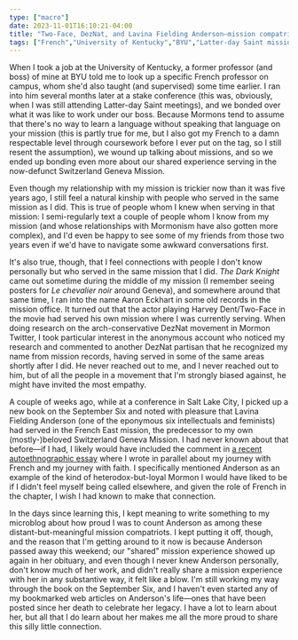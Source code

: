 ```yaml
---
type: ["macro"]
date: 2023-11-01T16:10:21-04:00
title: "Two-Face, DezNat, and Lavina Fielding Anderson—mission compatriots"
tags: ["French","University of Kentucky","BYU","Latter-day Saint missionaries","Batman","The Dark Knight","Mormon Twitter","September Six","Lavina Fielding Anderson"]
---
```

When I took a job at the University of Kentucky, a former professor (and boss) of mine at BYU told me to look up a specific French professor on campus, whom she'd also taught (and supervised) some time earlier. I ran into him several months later at a stake conference (this was, obviously, when I was still attending Latter-day Saint meetings), and we bonded over what it was like to work under our boss. Because Mormons tend to assume that there's no way to learn a language without speaking that language on your mission (this is partly true for me, but I also got my French to a damn respectable level through coursework before I ever put on the tag, so I still resent the assumption), we wound up talking about missions, and so we ended up bonding even more about our shared experience serving in the now-defunct Switzerland Geneva Mission.

Even though my relationship with my mission is trickier now than it was five years ago, I still feel a natural kinship with people who served in the same mission as I did. This is true of people whom I knew when serving in that mission: I semi-regularly text a couple of people whom I know from my mission (and whose relationships with Mormonism have also gotten more complex), and I'd even be happy to see some of my friends from those two years even if we'd have to navigate some awkward conversations first. 

It's also true, though, that I feel connections with people I don't know personally but who served in the same mission that I did. *The Dark Knight* came out sometime during the middle of my mission (I remember seeing posters for *Le chevalier noir* around Geneva), and somewhere around that same time, I ran into the name Aaron Eckhart in some old records in the mission office. It turned out that the actor playing Harvey Dent/Two-Face in the movie had served his own mission where I was currently serving. When doing research on the arch-conservative DezNat movement in Mormon Twitter, I took particular interest in the anonymous account who noticed my research and commented to another DezNat partisan that he recognized my name from mission records, having served in some of the same areas shortly after I did. He never reached out to me, and I never reached out to him, but of all the people in a movement that I'm strongly biased against, he might have invited the most empathy. 

A couple of weeks ago, while at a conference in Salt Lake City, I picked up a new book on the September Six and noted with pleasure that Lavina Fielding Anderson (one of the eponymous six intellectuals and feminists) had served in the French East mission, the predecessor to my own (mostly-)beloved Switzerland Geneva Mission. I had never known about that before—if I had, I likely would have included the comment in [a recent autoethnographic essay](https://spencergreenhalgh.com/work/new-publication-an-autoethnography-on-paradigm-change/) where I wrote in parallel about my journey with French and my journey with faith. I specifically mentioned Anderson as an example of the kind of heterodox-but-loyal Mormon I would have liked to be if I didn't feel myself being called elsewhere, and given the role of French in the chapter, I wish I had known to make that connection. 

In the days since learning this, I kept meaning to write something to my microblog about how proud I was to count Anderson as among these distant-but-meaningful mission compatriots. I kept putting it off, though, and the reason that I'm getting around to it now is because Anderson passed away this weekend; our "shared" mission experience showed up again in her obituary, and even though I never knew Anderson personally, don't know much of her work, and didn't really share a mission experience with her in any substantive way, it felt like a blow. I'm still working my way through the book on the September Six, and I haven't even started any of my bookmarked web articles on Anderson's life—ones that have been posted since her death to celebrate her legacy. I have a lot to learn about her, but all that I do learn about her makes me all the more proud to share this silly little connection.
